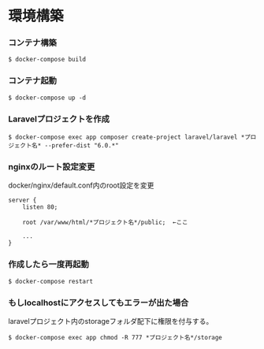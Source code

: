 # 環境構築  
### コンテナ構築  
```
$ docker-compose build
```
  
### コンテナ起動
```
$ docker-compose up -d
```

### Laravelプロジェクトを作成
```
$ docker-compose exec app composer create-project laravel/laravel *プロジェクト名* --prefer-dist "6.0.*"
```

### nginxのルート設定変更
docker/nginx/default.conf内のroot設定を変更
```
server {
    listen 80;

    root /var/www/html/*プロジェクト名*/public;  ←ここ

    ...
}
```

### 作成したら一度再起動
```
$ docker-compose restart
```

### もしlocalhostにアクセスしてもエラーが出た場合
laravelプロジェクト内のstorageフォルダ配下に権限を付与する。
```
$ docker-compose exec app chmod -R 777 *プロジェクト名*/storage
```



